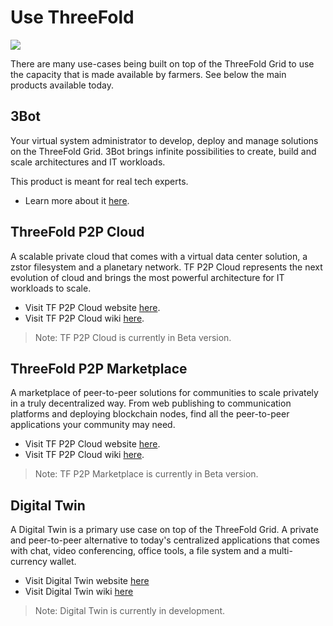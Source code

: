 # Use ThreeFold 

![](img/different_users_tfgrid.png)

There are many use-cases being built on top of the ThreeFold Grid to use the capacity that is made available by farmers. See below the main products available today.

## 3Bot

Your virtual system administrator to develop, deploy and manage solutions on the ThreeFold Grid. 3Bot brings infinite possibilities to create, build and scale architectures and IT workloads.

This product is meant for real tech experts. 

- Learn more about it [here](https://sdk.threefold.io/#/).

## ThreeFold P2P Cloud

A scalable private cloud that comes with a virtual data center solution, a zstor filesystem and a planetary network. TF P2P Cloud represents the next evolution of cloud and brings the most powerful architecture for IT workloads to scale. 

- Visit TF P2P Cloud website [here](https://threefold.io/cloud/).
- Visit TF P2P Cloud wiki [here](https://threefold.io/info/cloud#/cloud__readme/).

> Note: TF P2P Cloud  is currently in Beta version. 

## ThreeFold P2P Marketplace
 
A marketplace of peer-to-peer solutions for communities to scale privately in a truly decentralized way. From web publishing to communication platforms and deploying blockchain nodes, find all the peer-to-peer applications your community may need. 

- Visit TF P2P Cloud website [here](https://threefold.io/marketplace/).
- Visit TF P2P Cloud wiki [here](https://threefold.io/info/cloud/cloud__evdc_marketplace/).

> Note: TF P2P Marketplace is currently in Beta version. 

## Digital Twin

A Digital Twin is a primary use case on top of the ThreeFold Grid. A private and peer-to-peer alternative to today's centralized applications that comes with chat, video conferencing, office tools, a file system and a multi-currency wallet.

- Visit Digital Twin website [here](https://mydigitaltwin.io)
- Visit Digital Twin wiki [here](https://info.mydigitaltwin.io)

> Note: Digital Twin is currently in development. 
